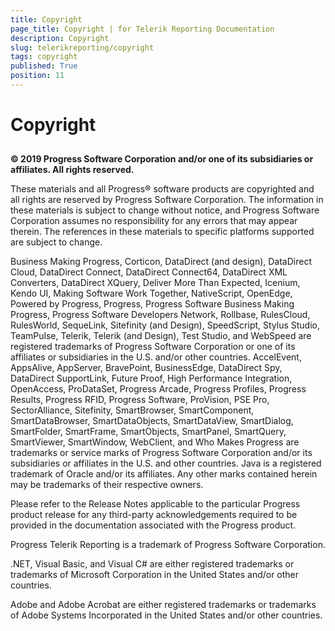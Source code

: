 ```yaml
---
title: Copyright
page_title: Copyright | for Telerik Reporting Documentation
description: Copyright
slug: telerikreporting/copyright
tags: copyright
published: True
position: 11
---
```


# Copyright



## 

__© 2019 Progress Software Corporation and/or one of its subsidiaries or affiliates. All rights reserved.__

These materials and all Progress® software products are copyrighted and all rights are reserved by Progress Software Corporation. The information in these materials is subject to change without notice, and Progress Software Corporation assumes no responsibility for any errors that may appear therein. The references in these materials to specific platforms supported are subject to change.
        

Business Making Progress, Corticon, DataDirect (and design), DataDirect Cloud, DataDirect Connect, DataDirect Connect64, DataDirect XML Converters, DataDirect XQuery, Deliver More Than Expected, Icenium, Kendo UI, Making Software Work Together, NativeScript, OpenEdge, Powered by Progress, Progress, Progress Software Business Making Progress, Progress Software Developers Network, Rollbase, RulesCloud, RulesWorld, SequeLink, Sitefinity (and Design), SpeedScript, Stylus Studio, TeamPulse, Telerik, Telerik (and Design), Test Studio, and WebSpeed are registered trademarks of Progress Software Corporation or one of its affiliates or subsidiaries in the U.S. and/or other countries. AccelEvent, AppsAlive, AppServer, BravePoint, BusinessEdge, DataDirect Spy, DataDirect SupportLink, Future Proof, High Performance Integration, OpenAccess, ProDataSet, Progress Arcade, Progress Profiles, Progress Results, Progress RFID, Progress Software, ProVision, PSE Pro, SectorAlliance, Sitefinity, SmartBrowser, SmartComponent, SmartDataBrowser, SmartDataObjects, SmartDataView, SmartDialog, SmartFolder, SmartFrame, SmartObjects, SmartPanel, SmartQuery, SmartViewer, SmartWindow, WebClient, and Who Makes Progress are trademarks or service marks of Progress Software Corporation and/or its subsidiaries or affiliates in the U.S. and other countries. Java is a registered trademark of Oracle and/or its affiliates. Any other marks contained herein may be trademarks of their respective owners.
        

Please refer to the Release Notes applicable to the particular Progress product release for any third-party acknowledgements required to be provided in the documentation associated with the Progress product.
        

Progress Telerik Reporting is a trademark of Progress Software Corporation.
        

.NET, Visual Basic, and Visual C# are either registered trademarks or trademarks of Microsoft Corporation in the United States and/or other countries.

Adobe and Adobe Acrobat are either registered trademarks or trademarks of Adobe Systems Incorporated in the United States and/or other countries.
